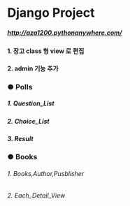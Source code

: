 # Django Project  
##### http://aza1200.pythonanywhere.com/  

#### 1. 장고 class 형 view 로 편집
#### 2. admin 기능 추가 

### ● Polls  
#####  1. Question_List  
#####  2. Choice_List  
#####  3. Result   

### ● Books  
######  1. Books,Author,Pusblisher
######  2. Each_Detail_View
   

